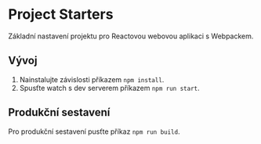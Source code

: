 # Project Starters

Základní nastavení projektu pro Reactovou webovou aplikaci s Webpackem.

## Vývoj

1. Nainstalujte závislosti příkazem `npm install`.
1. Spusťte watch s dev serverem příkazem `npm run start`.

## Produkční sestavení

Pro produkční sestavení pusťte příkaz `npm run build`.
